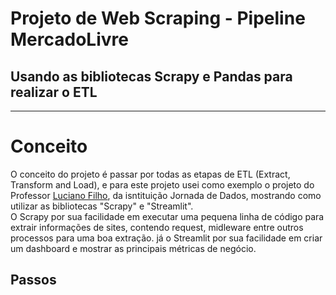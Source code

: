 # Projeto de Web Scraping - Pipeline MercadoLivre
## Usando as bibliotecas Scrapy e Pandas para realizar o ETL
----
# Conceito

O conceito do projeto é passar por todas as etapas de ETL (Extract, Transform and Load), e para este projeto usei como exemplo o projeto do Professor <a href="https://www.linkedin.com/in/lucianovasconcelosf/"> Luciano Filho</a>, da isntituição Jornada de Dados, mostrando como utilizar as bibliotecas "Scrapy" e "Streamlit". </br>
O Scrapy por sua facilidade em executar uma pequena linha de código para extrair informações de sites, contendo request, midleware entre outros processos para uma boa extração. já o Streamlit por sua facilidade em criar um dashboard e mostrar as principais métricas de negócio.

## Passos



